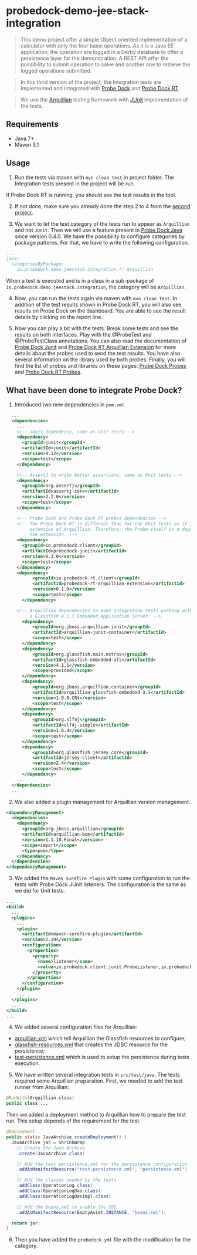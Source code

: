 # probedock-demo-jee-stack-integration

> This demo project offer a simple Object oriented implementation of a calculator with only the four basic operations. As it is a Java EE application, the operation are logged in a Derby database to offer a persistence layer for the demonstration. A REST API offer the possibility to submit operation to solve and another one to retrieve the logged operations submitted.

> In this third version of the project, the Integration tests are implemented and integrated with [Probe Dock](https://github.com/probedock/probedock) and [Probe Dock RT](https://github.com/probedock/probedock-rt).

> We use the [Arquillian](http://arquillian.org) testing framework with [JUnit](http://junit.org/) implementation of the tests.

## Requirements

* Java 7+
* Maven 3.1

## Usage

1. Run the tests via maven with `mvn clean test` in project folder. The Integration tests present in the project will be run.

  If Probe Dock RT is running, you should see the test results in the tool.

2. If not done, make sure you already done the step 2 to 4 from the [second project](../probedock-demo-jee-stack-unit).

3. We want to let the test category of the tests run to appear as `Arquillian` and not `JUnit`. Then we will use a feature present in [Probe Dock Java](https://github.com/probedock/probedock-java) since version 0.4.0. We have the possibility to configure categories by package patterns. For that, we have to write the following configuration.

  ```yml
  ...
  java:
    categoriesByPackage:
      io.probedock.demo.jeestack.integration.*: Arquillian
  ```

  When a test is executed and is in a class in a sub-package of `io.probedock.demo.jeestack.integration`, the category will be `Arquillian`.

4. Now, you can run the tests again via maven with `mvn clean test`. In addition of the test results shown in Probe Dock RT, you will also see results on Probe Dock on the dashboard. You are able to see the result details by clicking on the report line.

5. Now you can play a bit with the tests. Break some tests and see the results on both interfaces. Play with the @ProbeTest and @ProbeTestClass annotations. You can also read the documentation of [Probe Dock Junit](https://github.com/probedock/probedock-junit) and [Probe Dock RT Arquillian Extension](https://github.com/probedock/probedock-rt-arquillian-extension) for more details about the probes used to send the test results. You have also several information on the library used by both probes. Finally, you will find the list of probes and libraries on these pages: [Probe Dock Probes](https://github.com/probedock/probedock-probes) and [Probe Dock RT Probes](https://github.com/probedock/probedock-rt-probes).

## What have been done to integrate Probe Dock?

1. Introduced two new dependencies in `pom.xml`

  ```xml
    ...
    <dependencies>
      ...
      <!-- JUnit dependency, same as Unit tests -->
      <dependency>
        <groupId>junit</groupId>
        <artifactId>junit</artifactId>
        <version>4.12</version>
        <scope>test</scope>
      </dependency>

      <!-- AssertJ to write better assertions, same as Unit tests -->
      <dependency>
        <groupId>org.assertj</groupId>
        <artifactId>assertj-core</artifactId>
        <version>2.2.0</version>
        <scope>test</scope>
      </dependency>

      <!-- Probe Dock and Probe Dock RT probes dependencies -->
      <!-- The Probe Dock RT is different than for the Unit tests as it is an
           extension of Arquillian. Therefore, the Probe itself is a dependency of
           the extension. -->
      <dependency>
        <groupId>io.probedock.client</groupId>
        <artifactId>probedock-junit</artifactId>
        <version>0.3.0</version>
        <scope>test</scope>
      </dependency>
      <dependency>
  			<groupId>io.probedock.rt.client</groupId>
  			<artifactId>probedock-rt-arquillian-extension</artifactId>
  			<version>0.1.0</version>
  			<scope>test</scope>
  		</dependency>

      <!-- Arquillian dependencies to make Integration tests working with
           a Glassfish 4.1.1 Embedded Application Server. -->
  		<dependency>
  			<groupId>org.jboss.arquillian.junit</groupId>
  			<artifactId>arquillian-junit-container</artifactId>
  			<scope>test</scope>
  		</dependency>
  		<dependency>
  			<groupId>org.glassfish.main.extras</groupId>
  			<artifactId>glassfish-embedded-all</artifactId>
  			<version>4.1.1</version>
  			<scope>provided</scope>
  		</dependency>
  		<dependency>
  			<groupId>org.jboss.arquillian.container</groupId>
  			<artifactId>arquillian-glassfish-embedded-3.1</artifactId>
  			<version>1.0.0.CR4</version>
  			<scope>test</scope>
  		</dependency>
  		<dependency>
  			<groupId>org.slf4j</groupId>
  			<artifactId>slf4j-simple</artifactId>
  			<version>1.6.4</version>
  			<scope>test</scope>
  		</dependency>
  		<dependency>
  			<groupId>org.glassfish.jersey.core</groupId>
  			<artifactId>jersey-client</artifactId>
  			<version>2.4</version>
  			<scope>test</scope>
  		</dependency>
      ...
    </dependencies>
    ...
  ```

2. We also added a plugin management for Arquillian version management.

  ```xml
  <dependencyManagement>
    <dependencies>
      <dependency>
        <groupId>org.jboss.arquillian</groupId>
        <artifactId>arquillian-bom</artifactId>
        <version>1.1.10.Final</version>
        <scope>import</scope>
        <type>pom</type>
      </dependency>
    </dependencies>
  </dependencyManagement>
  ```

3. We added the `Maven Surefire Plugin` with some configuration to run the tests with Probe Dock JUnit listeners. The configuration is the same as we did for Unit tests.

  ```xml
  ...
  <build>
    ...
    <plugins>
      ...
      <plugin>
        <artifactId>maven-surefire-plugin</artifactId>
        <version>2.19</version>
        <configuration>
          <properties>
            <property>
              <name>listener</name>
              <value>io.probedock.client.junit.ProbeListener,io.probedock.rt.client.junit.ProbeRTListener</value>
            </property>
          </properties>
        </configuration>
      </plugin>
      ...
    </plugins>
    ...
  </build>
  ...
  ```

4. We added several configuration files for Arquillian:

  * [arquillian.xml](src/test/resources/arquillian.xml) which tell Arquillian the Glassfish resources to configure;
  * [glassfish-resources.xml](src/test/resources/glassfish-resources.xml) that creates the JDBC resource for the persistence;
  * [test-persistence.xml](src/test/resources/test-persistence.xml) which is used to setup the persistence during tests execution.

5. We have written several integration tests in `src/test/java`. The tests required some Arquillian preparation. First, we needed to add the test runner from Arquillian:

  ```java
  @RunWith(Arquillian.class)
  public class ...
  ```

  Then we added a deployment method to Arquillian how to prepare the test run. This setup depends of the requirement for the test.

  ```java
  @Deployment
  public static JavaArchive createDeployment() {
    JavaArchive jar = ShrinkWrap
      // Create the Java Archive
      .create(JavaArchive.class)

      // Add the test persistence.xml for the persistence configuration
      .addAsManifestResource("test-persistence.xml", "persistence.xml")

      // Add the classes needed by the tests
      .addClass(OperationLog.class)
      .addClass(OperationLogDao.class)
      .addClass(OperationLogDaoImpl.class)

      // Add the beans.xml to enable the CDI
      .addAsManifestResource(EmptyAsset.INSTANCE, "beans.xml");

    return jar;
  }
  ```

6. Then you have added the `probedock.yml` file with the modification for the category.

